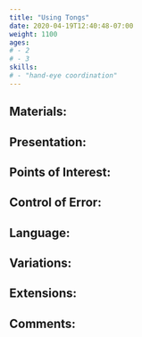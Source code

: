 ```yaml
---
title: "Using Tongs"
date: 2020-04-19T12:40:48-07:00
weight: 1100
ages:
# - 2
# - 3
skills:
# - "hand-eye coordination"
---
```


## Materials:

## Presentation:

## Points of Interest:

## Control of Error:

## Language:

## Variations:

## Extensions:

## Comments:
